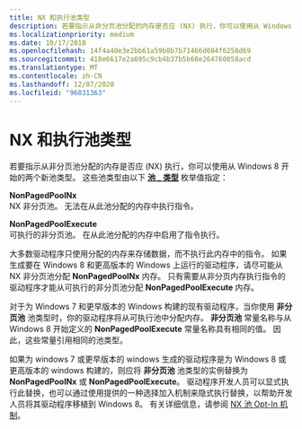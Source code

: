 ```yaml
---
title: NX 和执行池类型
description: 若要指示从非分页池分配的内存是否应 (NX) 执行，你可以使用从 Windows 8 开始的两个新池类型。
ms.localizationpriority: medium
ms.date: 10/17/2018
ms.openlocfilehash: 14f4a40e3e2bb61a59b8b7b71466d084f6258d69
ms.sourcegitcommit: 418e6617e2a695c9cb4b37b5b60e264760858acd
ms.translationtype: MT
ms.contentlocale: zh-CN
ms.lasthandoff: 12/07/2020
ms.locfileid: "96831363"
---
```

# <a name="nx-and-execute-pool-types"></a>NX 和执行池类型


若要指示从非分页池分配的内存是否应 (NX) 执行，你可以使用从 Windows 8 开始的两个新池类型。 这些池类型由以下 [**池 \_ 类型**](/windows-hardware/drivers/ddi/wdm/ne-wdm-_pool_type) 枚举值指定：

<a href="" id="nonpagedpoolnx"></a>**NonPagedPoolNx**  
NX 非分页池。 无法在从此池分配的内存中执行指令。

<a href="" id="nonpagedpoolexecute"></a>**NonPagedPoolExecute**  
可执行的非分页池。 在从此池分配的内存中启用了指令执行。

大多数驱动程序只使用分配的内存来存储数据，而不执行此内存中的指令。 如果生成要在 Windows 8 和更高版本的 Windows 上运行的驱动程序，请尽可能从 NX 非分页池分配 **NonPagedPoolNx** 内存。 只有需要从非分页内存执行指令的驱动程序才能从可执行的非分页池分配 **NonPagedPoolExecute** 内存。

对于为 Windows 7 和更早版本的 Windows 构建的现有驱动程序，当你使用 **非分页池** 池类型时，你的驱动程序将从可执行池中分配内存。 **非分页池** 常量名称与从 Windows 8 开始定义的 **NonPagedPoolExecute** 常量名称具有相同的值。 因此，这些常量引用相同的池类型。

如果为 windows 7 或更早版本的 windows 生成的驱动程序是为 Windows 8 或更高版本的 windows 构建的，则应将 **非分页池** 池类型的实例替换为 **NonPagedPoolNx** 或 **NonPagedPoolExecute**。 驱动程序开发人员可以显式执行此替换，也可以通过使用提供的一种选择加入机制来隐式执行替换，以帮助开发人员将其驱动程序移植到 Windows 8。 有关详细信息，请参阅 [NX 池 Opt-In 机制](nx-pool-opt-in-mechanisms.md)。

 

